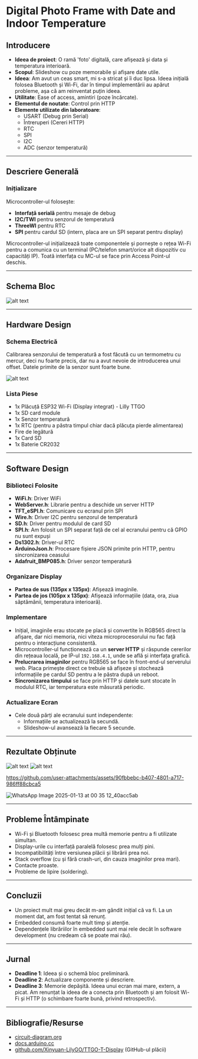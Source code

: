 # Digital Photo Frame with Date and Indoor Temperature

## Introducere
- **Ideea de proiect**: O ramă 'foto' digitală, care afișează și data și temperatura interioară.
- **Scopul**: Slideshow cu poze memorabile și afișare date utile.
- **Ideea**: Am avut un ceas smart, mi s-a stricat și îi duc lipsa. Ideea inițială folosea Bluetooth și Wi-Fi, dar în timpul implementării au apărut probleme, așa că am reinventat puțin ideea.
- **Utilitate**: Ease of access, amintiri (poze încărcate).
- **Elementul de noutate**: Control prin HTTP
- **Elemente utilizate din laboratoare**:
    - USART (Debug prin Serial)
    - Întreruperi (Cereri HTTP)
    - RTC
    - SPI
    - I2C
    - ADC (senzor temperatură)

---

## Descriere Generală
### Inițializare
Microcontroller-ul folosește:
- **Interfață serială** pentru mesaje de debug
- **I2C/TWI** pentru senzorul de temperatură
- **ThreeWI** pentru RTC
- **SPI** pentru cardul SD (intern, placa are un SPI separat pentru display)

Microcontroller-ul inițializează toate componentele și pornește o rețea Wi-Fi pentru a comunica cu un terminal (PC/telefon smart/orice alt dispozitiv cu capacități IP). Toată interfața cu MC-ul se face prin Access Point-ul deschis.

---

## Schema Bloc
![alt text](image.png)

---

## Hardware Design
### Schema Electrică

Calibrarea senzorului de temperatură a fost făcută cu un termometru cu mercur, deci nu foarte precis, dar nu a avut nevoie de introducerea unui offset. Datele primite de la senzor sunt foarte bune.

![alt text](image-1.png)

### Lista Piese
- 1x Plăcuță ESP32 Wi-Fi (Display integrat) - Lilly TTGO
- 1x SD card module
- 1x Senzor temperatură
- 1x RTC (pentru a păstra timpul chiar dacă plăcuța pierde alimentarea)
- Fire de legătură
- 1x Card SD
- 1x Baterie CR2032

---

## Software Design

### Biblioteci Folosite
- **WiFi.h**: Driver WiFi
- **WebServer.h**: Librarie pentru a deschide un server HTTP
- **TFT_eSPI.h**: Comunicare cu ecranul prin SPI
- **Wire.h**: Driver I2C pentru senzorul de temperatură
- **SD.h**: Driver pentru modulul de card SD
- **SPI.h**: Am folosit un SPI separat față de cel al ecranului pentru că GPIO nu sunt expuși
- **Ds1302.h**: Driver-ul RTC
- **ArduinoJson.h**: Procesare fișiere JSON primite prin HTTP, pentru sincronizarea ceasului
- **Adafruit_BMP085.h**: Driver senzor temperatură

### Organizare Display
- **Partea de sus (135px x 135px)**: Afișează imaginile.
- **Partea de jos (105px x 135px)**: Afișează informațiile (data, ora, ziua săptămânii, temperatura interioară).

### Implementare
- Inițial, imaginile erau stocate pe placă și convertite în RGB565 direct la afișare, dar nici memoria, nici viteza microprocesorului nu fac față pentru o interacțiune consistentă.
- Microcontroller-ul funcționează ca un **server HTTP** și răspunde cererilor din rețeaua locală, pe IP-ul `192.168.4.1`, unde se află și interfața grafică.
- **Prelucrarea imaginilor** pentru RGB565 se face în front-end-ul serverului web. Placa primește direct ce trebuie să afișeze și stochează informațiile pe cardul SD pentru a le păstra după un reboot.
- **Sincronizarea timpului** se face prin HTTP și datele sunt stocate în modulul RTC, iar temperatura este măsurată periodic.

### Actualizare Ecran
- Cele două părți ale ecranului sunt independente:
  - Informațiile se actualizează la secundă.
  - Slideshow-ul avansează la fiecare 5 secunde.

---

## Rezultate Obținute
![alt text](image-2.png)
![alt text](<WhatsApp Image 2025-01-13 at 00.19.03_e5dcb533.jpg>)

https://github.com/user-attachments/assets/90fbbebc-b407-4801-a717-986ff88cbca5

![WhatsApp Image 2025-01-13 at 00 35 12_40acc5ab](https://github.com/user-attachments/assets/30addc94-98d6-48f6-9d1a-7842bac439dd)

---

## Probleme Întâmpinate
- Wi-Fi și Bluetooth folosesc prea multă memorie pentru a fi utilizate simultan.
- Display-urile cu interfață paralelă folosesc prea mulți pini.
- Incompatibilități între versiunea plăcii și librării prea noi.
- Stack overflow (cu și fără crash-uri, din cauza imaginilor prea mari).
- Contacte proaste.
- Probleme de lipire (soldering).

---

## Concluzii
- Un proiect mult mai greu decât m-am gândit inițial că va fi. La un moment dat, am fost tentat să renunț.
- Embedded consumă foarte mult timp și atenție.
- Dependențele librăriilor în embedded sunt mai rele decât în software development (nu credeam că se poate mai rău).

---

## Jurnal
- **Deadline 1**: Ideea și o schemă bloc preliminară.
- **Deadline 2**: Actualizare componente și descriere.
- **Deadline 3**: Memorie depășită. Ideea unui ecran mai mare, extern, a picat. Am renunțat la ideea de a conecta prin Bluetooth și am folosit Wi-Fi și HTTP (o schimbare foarte bună, privind retrospectiv).

---

## Bibliografie/Resurse
- [circuit-diagram.org](https://circuit-diagram.org)
- [docs.arduino.cc](https://docs.arduino.cc)
- [github.com/Xinyuan-LilyGO/TTGO-T-Display](https://github.com/Xinyuan-LilyGO/TTGO-T-Display) (GitHub-ul plăcii)
